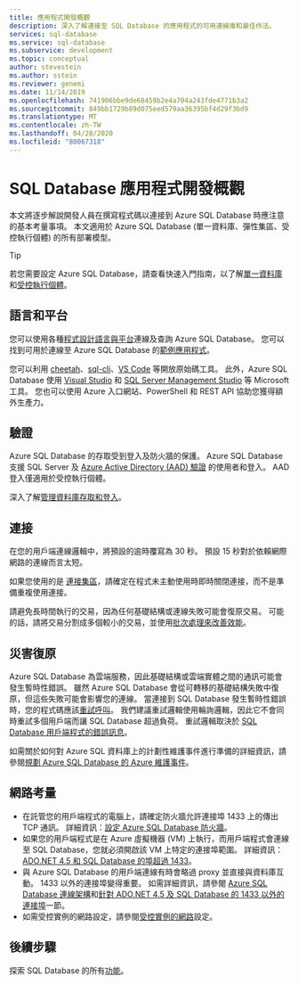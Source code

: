 ```yaml
---
title: 應用程式開發概觀
description: 深入了解連接至 SQL Database 的應用程式的可用連線庫和最佳作法。
services: sql-database
ms.service: sql-database
ms.subservice: development
ms.topic: conceptual
author: stevestein
ms.author: sstein
ms.reviewer: genemi
ms.date: 11/14/2019
ms.openlocfilehash: 741906bbe9de68459b2e4a704a243fde4771b3a2
ms.sourcegitcommit: 849bb1729b89d075eed579aa36395bf4d29f3bd9
ms.translationtype: MT
ms.contentlocale: zh-TW
ms.lasthandoff: 04/28/2020
ms.locfileid: "80067318"
---
```

# <a name="sql-database-application-development-overview"></a>SQL Database 應用程式開發概觀

本文將逐步解說開發人員在撰寫程式碼以連接到 Azure SQL Database 時應注意的基本考量事項。 本文適用於 Azure SQL Database (單一資料庫、彈性集區、受控執行個體) 的所有部署模型。

> [!TIP]
> 若您需要設定 Azure SQL Database，請查看快速入門指南，以了解[單一資料庫](sql-database-single-database-quickstart-guide.md)和[受控執行個體](sql-database-managed-instance-quickstart-guide.md)。
>

## <a name="language-and-platform"></a>語言和平台

您可以使用各種[程式設計語言與平台](sql-database-connect-query.md)連線及查詢 Azure SQL Database。 您可以找到可用於連線至 Azure SQL Database 的[範例應用程式](https://azure.microsoft.com/resources/samples/?service=sql-database&sort=0)。

您可以利用 [cheetah](https://github.com/wunderlist/cheetah)、[sql-cli](https://www.npmjs.com/package/sql-cli)、[VS Code](https://code.visualstudio.com/) 等開放原始碼工具。 此外，Azure SQL Database 使用 [Visual Studio](https://www.visualstudio.com/downloads/) 和 [SQL Server Management Studio](https://msdn.microsoft.com/library/ms174173.aspx) 等 Microsoft 工具。 您也可以使用 Azure 入口網站、PowerShell 和 REST API 協助您獲得額外生產力。

## <a name="authentication"></a>驗證

Azure SQL Database 的存取受到登入及防火牆的保護。 Azure SQL Database 支援 SQL Server 及 [Azure Active Directory (AAD) 驗證](sql-database-aad-authentication.md) 的使用者和登入。 AAD 登入僅適用於受控執行個體。 

深入了解[管理資料庫存取和登入](sql-database-manage-logins.md)。

## <a name="connections"></a>連接

在您的用戶端連線邏輯中，將預設的逾時覆寫為 30 秒。 預設 15 秒對於依賴網際網路的連線而言太短。

如果您使用的是 [連接集區](https://msdn.microsoft.com/library/8xx3tyca.aspx)，請確定在程式未主動使用時即時關閉連接，而不是準備重複使用連接。

請避免長時間執行的交易，因為任何基礎結構或連線失敗可能會復原交易。 可能的話，請將交易分割成多個較小的交易，並使用[批次處理來改善效能](sql-database-use-batching-to-improve-performance.md)。

## <a name="resiliency"></a>災害復原

Azure SQL Database 為雲端服務，因此基礎結構或雲端實體之間的通訊可能會發生暫時性錯誤。 雖然 Azure SQL Database 會從可轉移的基礎結構失敗中復原，但這些失敗可能會影響您的連線。 當連接到 SQL Database 發生暫時性錯誤時，您的程式碼應該[重試呼叫](sql-database-connectivity-issues.md)。 我們建議重試邏輯使用輪詢邏輯，因此它不會同時重試多個用戶端而讓 SQL Database 超過負荷。 重試邏輯取決於 [SQL Database 用戶端程式的錯誤訊息](troubleshoot-connectivity-issues-microsoft-azure-sql-database.md)。

如需關於如何對 Azure SQL 資料庫上的計劃性維護事件進行準備的詳細資訊，請參閱[規劃 Azure SQL Database 的 Azure 維護事件](sql-database-planned-maintenance.md)。

## <a name="network-considerations"></a>網路考量

- 在託管您的用戶端程式的電腦上，請確定防火牆允許連接埠 1433 上的傳出 TCP 通訊。  詳細資訊：[設定 Azure SQL Database 防火牆](sql-database-configure-firewall-settings.md)。
- 如果您的用戶端程式是在 Azure 虛擬機器 (VM) 上執行，而用戶端程式會連線至 SQL Database，您就必須開啟該 VM 上特定的連接埠範圍。 詳細資訊： [ADO.NET 4.5 和 SQL Database 的埠超過 1433](sql-database-develop-direct-route-ports-adonet-v12.md)。
- 與 Azure SQL Database 的用戶端連線有時會略過 proxy 並直接與資料庫互動。 1433 以外的連接埠變得重要。 如需詳細資訊，請參閱 [Azure SQL Database 連線架構](sql-database-connectivity-architecture.md)和[針對 ADO.NET 4.5 及 SQL Database 的 1433 以外的連接埠](sql-database-develop-direct-route-ports-adonet-v12.md)一節。
- 如需受控實例的網路設定，請參閱[受控實例的網路](sql-database-howto-managed-instance.md#network-configuration)設定。

## <a name="next-steps"></a>後續步驟

探索 SQL Database 的所有[功能](sql-database-technical-overview.md)。
